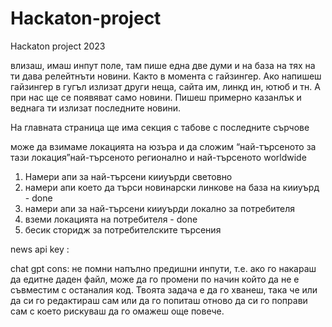 # Hackaton-project
Hackaton project 2023


влизаш, имаш инпут поле, там пише една две думи и на база на тях на ти дава релейтнъти новини. Както в момента с гайзингер. Ако напишеш гайзингер в гугъл излизат други неща, сайта им, линкд ин, ютюб и тн. А при нас ще се появяват само новини.
Пишеш примерно казанлък и веднага ти излизат последните новини.

На главната страница ще има секция с табове с последните сърчове

може да взимаме локацията на юзъра и да сложим “най-търсеното за тази локация”най-търсеното регионално и най-търсеното worldwide



1. Намери апи за най-търсени кииуърди световно
2. намери апи което да търси новинарски линкове на база на кииуърд - done
3. намери апи за най-търсени кииуърди локално за потребителя
4. вземи локацията на потребителя  - done
5. бесик сторидж за потребителските търсения

news api key : 


chat gpt cons: не помни напълно предишни инпути, т.е. ако го накараш да едитне даден файл, може да го промени по начин който да не е съвместим с останалия код. Твоята задача е да го хванеш, така че или да си го редактираш сам или да го попиташ отново да си го поправи сам с което рискуваш да го омажеш още повече.